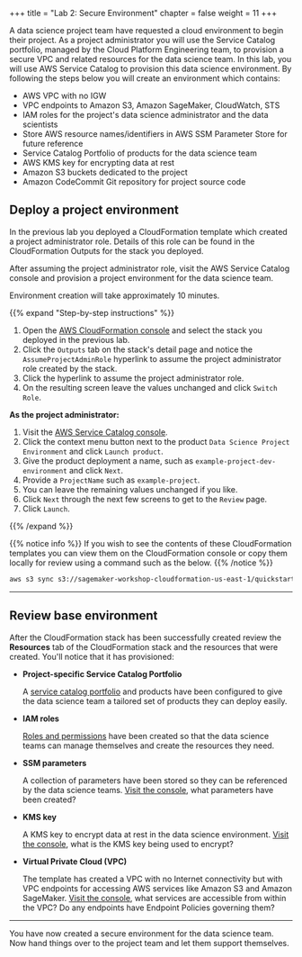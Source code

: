 +++
title = "Lab 2: Secure Environment"
chapter = false
weight = 11
+++

A data science project team have requested a cloud environment to begin their project.  As a project administrator you will use the Service Catalog portfolio, managed by the Cloud Platform Engineering team, to provision a secure VPC and related resources for the data science team.  In this lab, you will use AWS Service Catalog to provision this data science environment.  By following the steps below you will create an environment which contains:

 - AWS VPC with no IGW
 - VPC endpoints to Amazon S3, Amazon SageMaker, CloudWatch, STS
 - IAM roles for the project's data science administrator and the data scientists
 - Store AWS resource names/identifiers in AWS SSM Parameter Store for future reference
 - Service Catalog Portfolio of products for the data science team
 - AWS KMS key for encrypting data at rest
 - Amazon S3 buckets dedicated to the project
 - Amazon CodeCommit Git repository for project source code

## Deploy a project environment

In the previous lab you deployed a CloudFormation template which created a project administrator role.  Details of this role can be found in the CloudFormation Outputs for the stack you deployed.

After assuming the project administrator role, visit the AWS Service Catalog console and provision a project environment for the data science team.

Environment creation will take approximately 10 minutes.

{{% expand "Step-by-step instructions" %}}
1. Open the [AWS CloudFormation console](https://console.aws.amazon.com/cloudformation/home#/stacks) and select the stack you deployed in the previous lab.
1. Click the `Outputs` tab on the stack's detail page and notice the `AssumeProjectAdminRole` hyperlink to assume the project administrator role created by the stack.
1. Click the hyperlink to assume the project administrator role.
1. On the resulting screen leave the values unchanged and click `Switch Role`.

**As the project administrator:**
1. Visit the [AWS Service Catalog console](https://console.aws.amazon.com/servicecatalog/home#/products).
1. Click the context menu button next to the product `Data Science Project Environment` and click `Launch product`.
1. Give the product deployment a name, such as `example-project-dev-environment` and click `Next`.
1. Provide a `ProjectName` such as `example-project`.
1. You can leave the remaining values unchanged if you like.
1. Click `Next` through the next few screens to get to the `Review` page.
1. Click `Launch`.

{{% /expand %}}

{{% notice info %}}
If you wish to see the contents of these CloudFormation templates you can view them on the CloudFormation console or copy them locally for review using a command such as the below.
{{% /notice %}}

```bash
aws s3 sync s3://sagemaker-workshop-cloudformation-us-east-1/quickstart ./sagemaker-workshop-cloudformation
```

---
## Review base environment

After the CloudFormation stack has been successfully created review the **Resources** tab of the CloudFormation stack and the resources that were created.  You'll notice that it has provisioned:

 - **Project-specific Service Catalog Portfolio**

     A [service catalog portfolio](https://console.aws.amazon.com/servicecatalog/home) and products have been configured to give the data science team a tailored set of products they can deploy easily.

 - **IAM roles**

     [Roles and permissions](https://console.aws.amazon.com/iam/home) have been created so that the data science teams can manage themselves and create the resources they need.

 - **SSM parameters**

     A collection of parameters have been stored so they can be referenced by the data science teams.  [Visit the console](https://console.aws.amazon.com/systems-manager/parameters), what parameters have been created?

 - **KMS key**

     A KMS key to encrypt data at rest in the data science environment.  [Visit the console](https://console.aws.amazon.com/kms/home), what is the KMS key being used to encrypt?

 - **Virtual Private Cloud (VPC)**

     The template has created a VPC with no Internet connectivity but with VPC endpoints for accessing AWS services like Amazon S3 and Amazon SageMaker.  [Visit the console](https://console.aws.amazon.com/vpc/home), what services are accessible from within the VPC?  Do any endpoints have Endpoint Policies governing them?

---

You have now created a secure environment for the data science team. Now hand things over to the project team and let them support themselves.
